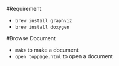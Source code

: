 #Requirement
 - `brew install graphviz`
 - `brew install doxygen`

#Browse Document
 - `make` to make a document 
 - `open toppage.html` to open a document
 